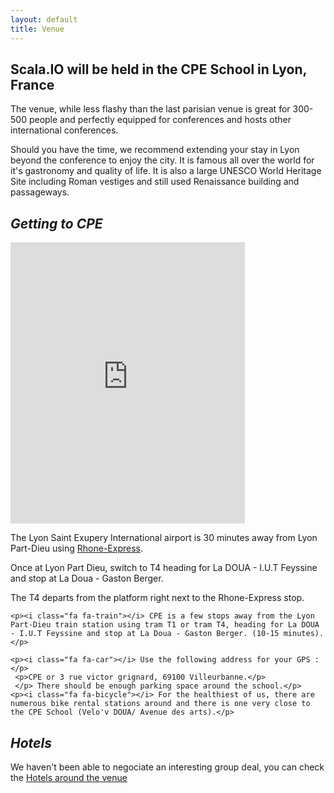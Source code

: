 ```yaml
---
layout: default
title: Venue
---
```


<h2>Scala.IO will be held in the CPE School in Lyon, France</h2>
<p>The venue, while less flashy than the last parisian venue is great for 300-500 people and perfectly equipped for conferences and hosts other international conferences.</p>
<p>Should you have the time, we recommend extending your stay in Lyon beyond the conference to enjoy the city. It is famous all over the world for it's gastronomy and quality of life. It is also a large UNESCO World Heritage Site including Roman vestiges and still used Renaissance building and passageways.</p>

<div class="row">
<div class="col-md-12">
  <h2><em>Getting to CPE</em></h2></div>
</div>
<div class="row venue">
  <div class="col-md-6">
    <iframe class="maps-venue" src="https://www.google.com/maps/embed?pb=!1m18!1m12!1m3!1d50486.319066586424!2d4.802583601888816!3d45.757789676937286!2m3!1f0!2f0!3f0!3m2!1i1024!2i768!4f13.1!3m3!1m2!1s0x47f4ea977b847259%3A0x9efbb71d73134a76!2sCPE+Lyon!5e0!3m2!1sen!2sfr!4v1455557439697" width="375" height="450" frameborder="0" style="border:0" allowfullscreen></iframe>
  </div>
  <div class="col-md-5 access-instructions">
    <p><i class="fa fa-plane"></i> The Lyon Saint Exupery International airport is 30 minutes away from Lyon Part-Dieu using <a href="https://www.rhonexpress.fr/" alt="rhone express">Rhone-Express</a>.</p>
    <p>Once at Lyon Part Dieu, switch to T4 heading for La DOUA - I.U.T Feyssine and stop at La Doua - Gaston Berger.</p>
    <p>The T4 departs from the platform right next to the Rhone-Express stop.</p>

    <p><i class="fa fa-train"></i> CPE is a few stops away from the Lyon Part-Dieu train station using tram T1 or tram T4, heading for La DOUA - I.U.T Feyssine and stop at La Doua - Gaston Berger. (10-15 minutes).</p>

    <p><i class="fa fa-car"></i> Use the following address for your GPS :</p>
     <p>CPE or 3 rue victor grignard, 69100 Villeurbanne.</p>
     </p> There should be enough parking space around the school.</p>
    <p><i class="fa fa-bicycle"></i> For the healthiest of us, there are numerous bike rental stations around and there is one very close to the CPE School (Velo'v DOUA/ Avenue des arts).</p>
  </div>
</div>
<div class="row">
  <div class="col-md-12">
    <h2><em>Hotels</em></h2>
    We haven't been able to negociate an interesting group deal, you can check the <a href="https://www.google.fr/maps/search/hotel/@45.7839423,4.8602593,15z/data=!3m1!4b1">Hotels around the venue</a>
  </div>
</div>
